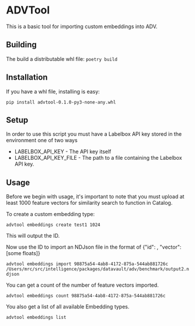 # ADVTool

This is a basic tool for importing custom embeddings into ADV.

## Building

The build a distributable whl file:
```poetry build```


## Installation

If you have a whl file, installing is easy:

```pip install advtool-0.1.0-py3-none-any.whl```

## Setup

In order to use this script you must have a Labelbox API key stored in the environment 
one of two ways

   * LABELBOX_API_KEY - The API key itself
   * LABELBOX_API_KEY_FILE - The path to a file containing the Labelbox API key.

## Usage

Before we begin with usage, it's important to note that you must upload at least 1000
feature vectors for similarity search to function in Catalog.

To create a custom embedding type:

```advtool embeddings create test1 1024```

This will output the ID.

Now use the ID to import an NDJson file in the format of
{"id": <drid>, "vector": [some floats]}

```advtool embeddings import 98875a54-4ab8-4172-875a-544ab881726c  /Users/mrc/src/intelligence/packages/datavault/adv/benchmark/output2.ndjson```

You can get a count of the number of feature vectors imported.

```advtool embeddings count 98875a54-4ab8-4172-875a-544ab881726c```

You also get a list of all available Embedding types.

```advtool embeddings list```


